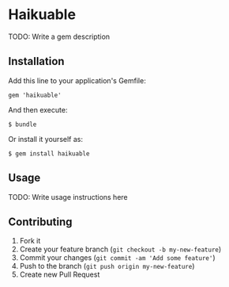 # Haikuable

TODO: Write a gem description

## Installation

Add this line to your application's Gemfile:

    gem 'haikuable'

And then execute:

    $ bundle

Or install it yourself as:

    $ gem install haikuable

## Usage

TODO: Write usage instructions here

## Contributing

1. Fork it
2. Create your feature branch (`git checkout -b my-new-feature`)
3. Commit your changes (`git commit -am 'Add some feature'`)
4. Push to the branch (`git push origin my-new-feature`)
5. Create new Pull Request

